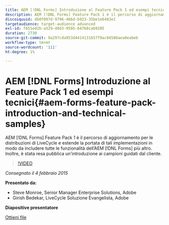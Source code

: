 ```yaml
---
title: AEM [!DNL Forms] Introduzione al Feature Pack 1 ed esempi tecnici
description: AEM [!DNL Forms] Feature Pack 1 è il percorso di aggiornamento per le distribuzioni di LiveCycle e estende la portata di tali implementazioni in modo da includere tutte le funzionalità dell’AEM [!DNL Forms] più altro. Inoltre, è stata resa pubblica un’introduzione ai campioni guidati dal cliente.
discoiquuid: db0f097d-9796-466d-b923-35be1e6483e1
targetaudience: target-audience advanced
exl-id: f651ed2b-a329-49d3-9595-64768cab9205
duration: 2730
source-git-commit: 9a297cda953d4414131657f9ac84580aea0eabeb
workflow-type: tm+mt
source-wordcount: '111'
ht-degree: 1%

---
```


# AEM [!DNL Forms] Introduzione al Feature Pack 1 ed esempi tecnici{#aem-forms-feature-pack-introduction-and-technical-samples}

AEM [!DNL Forms] Feature Pack 1 è il percorso di aggiornamento per le distribuzioni di LiveCycle e estende la portata di tali implementazioni in modo da includere tutte le funzionalità dell’AEM [!DNL Forms] più altro. Inoltre, è stata resa pubblica un’introduzione ai campioni guidati dal cliente.

>[!VIDEO](https://video.tv.adobe.com/v/19380/?quality=9)

*Consegnato il 4 febbraio 2015*

**Presentato da:**

* Steve Monroe, Senior Manager Enterprise Solutions, Adobe
* Girish Bedekar, LiveCycle Soluzione Evangelista, Adobe

**Diapositive presentatore**

[Ottieni file](assets/aem-forms-fp1-2015-0204.pdf)
<!--
[Get back to the Overview](https://helpx.adobe.com/experience-manager/kt/eseminars/gems/aem-index.html)
-->
